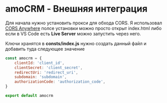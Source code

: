 # amoCRM - Внешняя интеграция
Для начала нужно установить прокси для обхода CORS. Я использовал [CORS Anywhere](https://github.com/Rob--W/cors-anywhere) полсе установки можно просто открыт index.html либо если в VS Code есть  **Live Server** можно запустить через него.

Ключи хранятся в **consts/index.js** нужно создать данный файл и добавить туда следующее значение

```js
const amocrm = {
	clientId: 'client_id',
	clientSecret: 'client_secret',
	redirectUri: 'redirect_uri',
	subdomain: 'subdomain',
	authorizationCode: 'authorization_code',
}

export default amocrm
```

